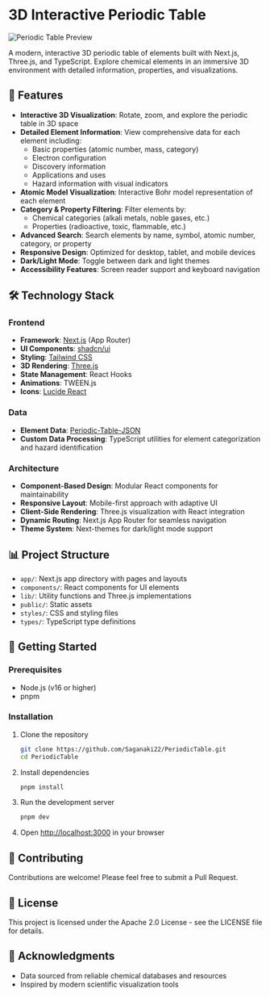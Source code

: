 # 3D Interactive Periodic Table

![Periodic Table Preview](https://hebbkx1anhila5yf.public.blob.vercel-storage.com/og2.jpg-5EeQ7LnPeYzqkGjJV7H7y3xKbkfv9k.jpeg)

A modern, interactive 3D periodic table of elements built with Next.js, Three.js, and TypeScript. Explore chemical elements in an immersive 3D environment with detailed information, properties, and visualizations.

## 🌟 Features

- **Interactive 3D Visualization**: Rotate, zoom, and explore the periodic table in 3D space
- **Detailed Element Information**: View comprehensive data for each element including:
  - Basic properties (atomic number, mass, category)
  - Electron configuration
  - Discovery information
  - Applications and uses
  - Hazard information with visual indicators
- **Atomic Model Visualization**: Interactive Bohr model representation of each element
- **Category & Property Filtering**: Filter elements by:
  - Chemical categories (alkali metals, noble gases, etc.)
  - Properties (radioactive, toxic, flammable, etc.)
- **Advanced Search**: Search elements by name, symbol, atomic number, category, or property
- **Responsive Design**: Optimized for desktop, tablet, and mobile devices
- **Dark/Light Mode**: Toggle between dark and light themes
- **Accessibility Features**: Screen reader support and keyboard navigation

## 🛠️ Technology Stack

### Frontend
- **Framework**: [Next.js](https://nextjs.org/) (App Router)
- **UI Components**: [shadcn/ui](https://ui.shadcn.com/)
- **Styling**: [Tailwind CSS](https://tailwindcss.com/)
- **3D Rendering**: [Three.js](https://threejs.org/)
- **State Management**: React Hooks
- **Animations**: TWEEN.js
- **Icons**: [Lucide React](https://lucide.dev/)

### Data
- **Element Data**: [Periodic-Table-JSON](https://github.com/Bowserinator/Periodic-Table-JSON)
- **Custom Data Processing**: TypeScript utilities for element categorization and hazard identification

### Architecture
- **Component-Based Design**: Modular React components for maintainability
- **Responsive Layout**: Mobile-first approach with adaptive UI
- **Client-Side Rendering**: Three.js visualization with React integration
- **Dynamic Routing**: Next.js App Router for seamless navigation
- **Theme System**: Next-themes for dark/light mode support

## 📊 Project Structure

- `app/`: Next.js app directory with pages and layouts
- `components/`: React components for UI elements
- `lib/`: Utility functions and Three.js implementations
- `public/`: Static assets
- `styles/`: CSS and styling files
- `types/`: TypeScript type definitions

## 🚀 Getting Started

### Prerequisites

- Node.js (v16 or higher)
- pnpm

### Installation

1. Clone the repository
   ```bash
   git clone https://github.com/Saganaki22/PeriodicTable.git
   cd PeriodicTable
   ```

2. Install dependencies
   ```bash
   pnpm install
   ```

3. Run the development server
   ```bash
   pnpm dev
   ```

4. Open [http://localhost:3000](http://localhost:3000) in your browser

## 🤝 Contributing

Contributions are welcome! Please feel free to submit a Pull Request.

## 📜 License

This project is licensed under the Apache 2.0 License - see the LICENSE file for details.

## 🙏 Acknowledgments

- Data sourced from reliable chemical databases and resources
- Inspired by modern scientific visualization tools 
